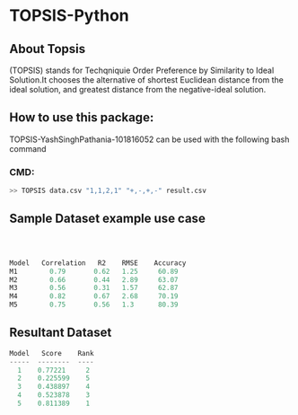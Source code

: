 # TOPSIS-Python

## About Topsis 

(TOPSIS) stands for Techqniquie Order Preference by Similarity to Ideal Solution.It  chooses the alternative of shortest Euclidean distance from the ideal solution, and greatest distance from the negative-ideal solution.


## How to use this package:



TOPSIS-YashSinghPathania-101816052 can be used with the following bash command 

### CMD:

```bash
>> TOPSIS data.csv "1,1,2,1" "+,-,+,-" result.csv
```




## Sample Dataset example use case 

```python



Model	Correlation	  R2	RMSE	Accuracy
M1	      0.79	     0.62	1.25	 60.89
M2	      0.66	     0.44	2.89	 63.07
M3	      0.56	     0.31	1.57     62.87
M4	      0.82	     0.67	2.68	 70.19
M5	      0.75	     0.56	1.3	     80.39

```

## Resultant Dataset 

```python
Model   Score    Rank
-----  --------  ----
  1    0.77221     2
  2    0.225599    5
  3    0.438897    4
  4    0.523878    3
  5    0.811389    1

```
